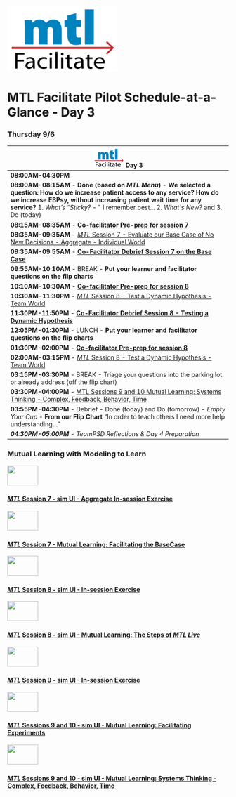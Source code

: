 
<img src = "https://github.com/lzim/teampsd/blob/teampsd_style/mtl_logo/mtl_facilitate_sq_sm.png"
     height = "150" width = "250">  

# MTL Facilitate Pilot Schedule-at-a-Glance - Day 3

### Thursday 9/6
<img src = "https://github.com/lzim/teampsd/blob/teampsd_style/mtl_logo/mtl_facilitate_sq_sm.png" height = "45" width = "70" style ="display: inline-block"/> Day 3 |
-------------- |
**08:00AM-04:30PM** |
**08:00AM-08:15AM** - **Done (based on *MTL Menu*)** - **We selected a question: How do we increase patient access to any service? How do we increase EBPsy, without increasing patient wait time for any service?** 1. *What’s “Sticky?* - " I remember best... 2. *What's New?* and 3. Do (today)  |      
**08:15AM-08:35AM** - [**Co-facilitator Pre-prep for session 7**](https://github.com/lzim/teampsd/blob/master/mtl_facilitate_workgroup/checklist/pre_meeting_checklist.rmd) |
**08:35AM-09:35AM** - [*MTL* Session 7 - Evaluate our Base Case of No New Decisions - Aggregate - Individual World](https://github.com/lzim/teampsd/blob/master/mtl_facilitate_workgroup/mtl_live_guide/mtl_live_session07_see.Rmd)  |
**09:35AM-09:55AM** - [**Co-Facilitator Debrief Session 7 on the Base Case**](https://github.com/lzim/teampsd/blob/master/mtl_facilitate_workgroup/checklist/post_meeting_checklist.rmd)  |
**09:55AM-10:10AM** - BREAK - **Put your learner and facilitator questions on the flip charts**  |
**10:10AM-10:30AM** - [**Co-facilitator Pre-prep for session 8**](https://github.com/lzim/teampsd/blob/master/mtl_facilitate_workgroup/checklist/pre_meeting_checklist.rmd) |
**10:30AM-11:30PM** - [*MTL* Session 8 - Test a Dynamic Hypothesis - Team World](https://github.com/lzim/teampsd/blob/master/mtl_facilitate_workgroup/mtl_live_guide/mtl_live_session08_see.Rmd)  |
**11:30PM-11:50PM** - [**Co-Facilitator Debrief Session 8 - Testing a Dynamic Hypothesis**](https://github.com/lzim/teampsd/blob/master/mtl_facilitate_workgroup/checklist/post_meeting_checklist.rmd) |
**12:05PM-01:30PM** - LUNCH - **Put your learner and facilitator questions on the flip charts** |
**01:30PM-02:00PM** - [**Co-facilitator Pre-prep for session 8**](https://github.com/lzim/teampsd/blob/master/mtl_facilitate_workgroup/checklist/pre_meeting_checklist.rmd) |
**02:00AM-03:15PM** - [*MTL* Session 8 - Test a Dynamic Hypothesis - Team World](https://github.com/lzim/teampsd/blob/master/mtl_facilitate_workgroup/mtl_live_guide/mtl_live_session08_see.Rmd)  |
**03:15PM-03:30PM** - BREAK - Triage your questions into the parking lot or already address (off the flip chart)   |
**03:30PM-04:00PM** - [MTL Sessions 9 and 10 Mutual Learning: Systems Thinking - Complex, Feedback, Behavior, Time](https://github.com/lzim/teampsd/blob/lzim/mtl_facilitate_workgroup/mtl_facilitate_pilot/day3/systems_thinking_mutual_learning.Rmd)  |
**03:55PM-04:30PM** - Debrief - Done (today) and Do (tomorrow) - *Empty Your Cup* - **From our Flip Chart** “In order to teach others I need more help understanding…” |
***04:30PM-05:00PM** - TeamPSD Reflections & Day 4 Preparation*  |



### Mutual Learning with Modeling to Learn


<img src = "https://github.com/lzim/teampsd/blob/lzim/resources/logos/mtl_how_sim.png" height = "45" width = "70" style ="display: inline-block"/>

#### [*MTL* Session 7 - sim UI - Aggregate In-session Exercise](https://github.com/lzim/teampsd/blob/master/mtl_facilitate_workgroup/mtl_live_guide/mtl_live_session07_see.Rmd) 

<img src = "https://github.com/lzim/teampsd/blob/lzim/resources/logos/mtl_how_sim.png" height = "45" width = "70" style ="display: inline-block"/>

#### [*MTL* Session 7 - **Mutual Learning: Facilitating the BaseCase**](https://github.com/lzim/teampsd/blob/lzim/mtl_facilitate_workgroup/mtl_facilitate_pilot/day3/session7_mutual_learning_activity.Rmd) 

<img src = "https://github.com/lzim/teampsd/blob/lzim/resources/logos/mtl_how_sim.png" height = "45" width = "70" style ="display: inline-block"/>

#### [*MTL* Session 8 - sim UI - In-session Exercise](https://github.com/lzim/teampsd/blob/master/mtl_facilitate_workgroup/mtl_live_guide/mtl_live_session08_see.Rmd) 

<img src = "https://github.com/lzim/teampsd/blob/lzim/resources/logos/mtl_how_sim.png" height = "45" width = "70" style ="display: inline-block"/>


#### [*MTL* Session 8 - sim UI - **Mutual Learning: The Steps of *MTL Live***](https://github.com/lzim/teampsd/blob/lzim/mtl_facilitate_workgroup/mtl_facilitate_pilot/day3/session8_mutual_learning_activity.rmd)

<img src = "https://github.com/lzim/teampsd/blob/lzim/resources/logos/mtl_how_sim.png" height = "45" width = "70" style ="display: inline-block"/>


#### [*MTL* Session 9 - sim UI - In-session Exercise](https://github.com/lzim/teampsd/blob/master/mtl_facilitate_workgroup/mtl_live_guide/mtl_live_session09_see.Rmd) 

<img src = "https://github.com/lzim/teampsd/blob/lzim/resources/logos/mtl_how_sim.png" height = "45" width = "70" style ="display: inline-block"/>


#### [*MTL* Sessions 9 and 10 - sim UI - **Mutual Learning: Facilitating Experiments**](https://github.com/lzim/teampsd/blob/lzim/mtl_facilitate_workgroup/mtl_facilitate_pilot/day3/session9_mutual_learning_activity.Rmd)

<img src = "https://github.com/lzim/teampsd/blob/lzim/resources/logos/mtl_how_sim.png" height = "45" width = "70" style ="display: inline-block"/>

#### [*MTL* Sessions 9 and 10 - sim UI - **Mutual Learning: Systems Thinking - Complex, Feedback, Behavior, Time**](https://github.com/lzim/teampsd/blob/lzim/mtl_facilitate_workgroup/mtl_facilitate_pilot/day3/systems_thinking_mutual_learning.Rmd) 


